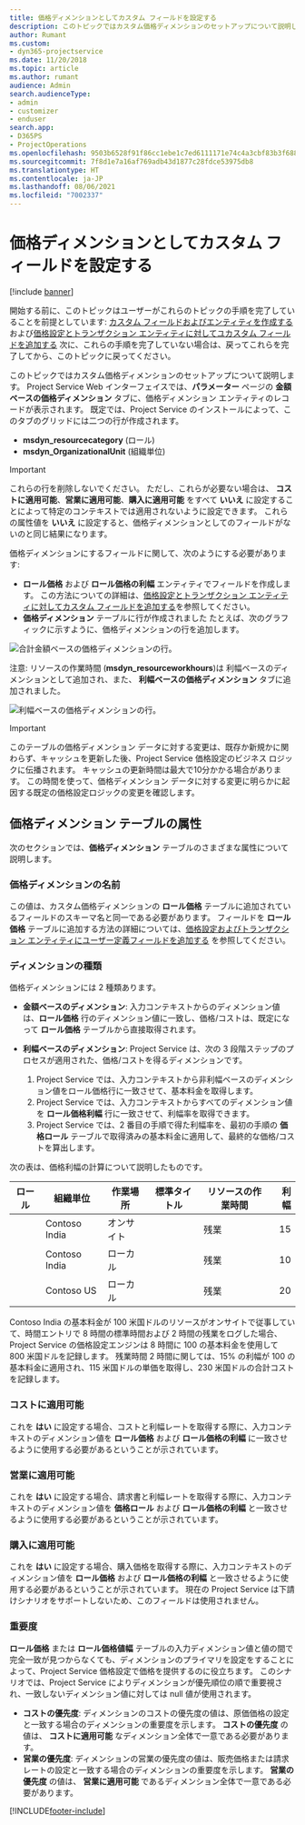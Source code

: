 ```yaml
---
title: 価格ディメンションとしてカスタム フィールドを設定する
description: このトピックではカスタム価格ディメンションのセットアップについて説明します。
author: Rumant
ms.custom:
- dyn365-projectservice
ms.date: 11/20/2018
ms.topic: article
ms.author: rumant
audience: Admin
search.audienceType:
- admin
- customizer
- enduser
search.app:
- D365PS
- ProjectOperations
ms.openlocfilehash: 9503b6528f91f86cc1ebe1c7ed6111171e74c4a3cbf83b3f68810c3ee5efdd28
ms.sourcegitcommit: 7f8d1e7a16af769adb43d1877c28fdce53975db8
ms.translationtype: HT
ms.contentlocale: ja-JP
ms.lasthandoff: 08/06/2021
ms.locfileid: "7002337"
---
```

# <a name="setting-up-custom-fields-as-pricing-dimensions"></a>価格ディメンションとしてカスタム フィールドを設定する 

[!include [banner](../includes/psa-now-project-operations.md)]

開始する前に、このトピックはユーザーがこれらのトピックの手順を完了していることを前提としています: [カスタム フィールドおよびエンティティを作成する](create-custom-fields-entities.md) および[価格設定とトランザクション エンティティに対してユカスタム フィールドを追加する](field-references.md) 次に、これらの手順を完了していない場合は、戻ってこれらを完了してから、このトピックに戻ってください。 

このトピックではカスタム価格ディメンションのセットアップについて説明します。 Project Service Web インターフェイスでは、**パラメーター** ページの **金額ベースの価格ディメンション** タブに、価格ディメンション エンティティのレコードが表示されます。 既定では、Project Service のインストールによって、このタブのグリッドには二つの行が作成されます。

- **msdyn_resourcecategory** (ロール)
- **msdyn_OrganizationalUnit** (組織単位)

> [!IMPORTANT]
> これらの行を削除しないでください。 ただし、これらが必要ない場合は、 **コストに適用可能**、**営業に適用可能**、**購入に適用可能** をすべて **いいえ** に設定することによって特定のコンテキストでは適用されないように設定できます。 これらの属性値を **いいえ** に設定すると、価格ディメンションとしてのフィールドがないのと同じ結果になります。

価格ディメンションにするフィールドに関して、次のようにする必要があります:

- **ロール価格** および **ロール価格の利幅** エンティティでフィールドを作成します。 この方法についての詳細は、[価格設定とトランザクション エンティティに対してカスタム フィールドを追加する](field-references.md)を参照してください。
- **価格ディメンション** テーブルに行が作成されました たとえば、次のグラフィックに示すように、価格ディメンションの行を追加します。 

![合計金額ベースの価格ディメンションの行。](media/Amt-based-PD.png)

注意: リソースの作業時間 (**msdyn_resourceworkhours**)は 利幅ベースのディメンションとして追加され、また、 **利幅ベースの価格ディメンション** タブに追加されました。

![利幅ベースの価格ディメンションの行。](media/Markup-based-PD.png)

> [!IMPORTANT]
> このテーブルの価格ディメンション データに対する変更は、既存か新規かに関わらず、キャッシュを更新した後、Project Service 価格設定のビジネス ロジックに伝播されます。 キャッシュの更新時間は最大で10分かかる場合があります。 この時間を使って、価格ディメンション データに対する変更に明らかに起因する既定の価格設定ロジックの変更を確認します。


## <a name="attributes-of-the-pricing-dimensions-table"></a>価格ディメンション テーブルの属性
次のセクションでは、**価格ディメンション** テーブルのさまざまな属性について説明します。

### <a name="pricing-dimension-name"></a>価格ディメンションの名前
この値は、カスタム価格ディメンションの **ロール価格** テーブルに追加されているフィールドのスキーマ名と同一である必要があります。 フィールドを **ロール価格** テーブルに追加する方法の詳細については、[価格設定およびトランザクション エンティティにユーザー定義フィールドを追加する](field-references.md) を参照してください。

### <a name="type-of-dimension"></a>ディメンションの種類
価格ディメンションには 2 種類あります。
  
  - **金額ベースのディメンション**: 入力コンテキストからのディメンション値は、**ロール価格** 行のディメンション値に一致し、価格/コストは、既定になって **ロール価格** テーブルから直接取得されます。
  - **利幅ベースのディメンション**: Project Service は、次の 3 段階ステップのプロセスが適用された、価格/コストを得るディメンションです。
 
    1. Project Service では、入力コンテキストから非利幅ベースのディメンション値をロール価格行に一致させて、基本料金を取得します。
    2. Project Service では、入力コンテキストからすべてのディメンション値を **ロール価格利幅** 行に一致させて、利幅率を取得できます。
    3. Project Service では、2 番目の手順で得た利幅率を、最初の手順の **価格ロール** テーブルで取得済みの基本料金に適用して、最終的な価格/コストを算出します。
   
   次の表は、価格利幅の計算について説明したものです。
  
| ロール        | 組織単位    |作業場所      |標準タイトル      |リソースの作業時間      |  利幅|
| ------------|-------------|-------------------|--------------------|-------------------------|--------:|
|             | Contoso India|オンサイト            |                    |残業                 |15     |
|             | Contoso India|ローカル             |                    |残業                 |10     |
|             | Contoso US   |ローカル             |                    |残業                 |20     |


Contoso India の基本料金が 100 米国ドルのリソースがオンサイトで従事していて、時間エントリで 8 時間の標準時間および 2 時間の残業をログした場合、Project Service の価格設定エンジンは 8 時間に 100 の基本料金を使用して 800 米国ドルを記録します。 残業時間 2 時間に関しては、15% の利幅が 100 の基本料金に適用され、115 米国ドルの単価を取得し、230 米国ドルの合計コストを記録します。

### <a name="applicable-to-cost"></a>コストに適用可能 
これを **はい** に設定する場合、コストと利幅レートを取得する際に、入力コンテキストのディメンション値を **ロール価格** および **ロール価格の利幅** に一致させるように使用する必要があるということが示されています。

### <a name="applicable-to-sales"></a>営業に適用可能
これを **はい** に設定する場合、請求書と利幅レートを取得する際に、入力コンテキストのディメンション値を **価格ロール** および **ロール価格の利幅** と一致させるように使用する必要があるということが示されています。

### <a name="applicable-to-purchase"></a>購入に適用可能
これを **はい** に設定する場合、購入価格を取得する際に、入力コンテキストのディメンション値を **ロール価格** および **ロール価格の利幅** と一致させるように使用する必要があるということが示されています。 現在の Project Service は下請けシナリオをサポートしないため、このフィールドは使用されません。 

### <a name="priority"></a>重要度
**ロール価格** または **ロール価格値幅** テーブルの入力ディメンション値と値の間で完全一致が見つからなくても、ディメンションのプライマリを設定をすることによって、Project Service 価格設定で価格を提供するのに役立ちます。 このシナリオでは、Project Service によりディメンションが優先順位の順で重要視され、一致しないディメンション値に対しては null 値が使用されます。

- **コストの優先度**: ディメンションのコストの優先度の値は、原価価格の設定と一致する場合のディメンションの重要度を示します。 **コストの優先度** の値は、 **コストに適用可能** なディメンション全体で一意である必要があります。
- **営業の優先度**: ディメンションの営業の優先度の値は、販売価格または請求レートの設定と一致する場合のディメンションの重要度を示します。 **営業の優先度** の値は、 **営業に適用可能** であるディメンション全体で一意である必要があります。


[!INCLUDE[footer-include](../includes/footer-banner.md)]